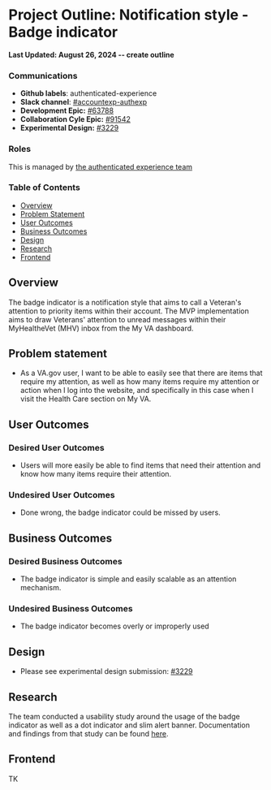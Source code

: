 # Project Outline: Notification style - Badge indicator

**Last Updated: August 26, 2024  -- create outline**

### Communications

- **Github labels**: authenticated-experience
- **Slack channel**: [#accountexp-authexp](https://dsva.slack.com/channels/accountexp-authexp)
- **Development Epic:** [#63788](https://github.com/department-of-veterans-affairs/va.gov-team/issues/63788)
- **Collaboration Cyle Epic:** [#91542](https://github.com/department-of-veterans-affairs/va.gov-team/issues/91542)
- **Experimental Design:** [#3229](https://github.com/department-of-veterans-affairs/vets-design-system-documentation/issues/3229)

### Roles

This is managed by [the authenticated experience team](https://github.com/department-of-veterans-affairs/va.gov-team/tree/master/products/identity-personalization#team)


### Table of Contents

- [Overview](#overview)
- [Problem Statement](#problem-statement)
- [User Outcomes](#user-outcomes)
- [Business Outcomes](#business-outcomes)
- [Design](#design)
- [Research](#research)
- [Frontend](#frontend)

## Overview

The badge indicator is a notification style that aims to call a Veteran's attention to priority items within their account. The MVP implementation aims to draw Veterans' attention to unread messages within their MyHealtheVet (MHV) inbox from the My VA dashboard.

## Problem statement

- As a VA.gov user, I want to be able to easily see that there are items that require my attention, as well as how many items require my attention or action when I log into the website, and specifically in this case when I visit the Health Care section on My VA.

## User Outcomes

### Desired User Outcomes

- Users will more easily be able to find items that need their attention and know how many items require their attention.

### Undesired User Outcomes

- Done wrong, the badge indicator could be missed by users.

## Business Outcomes

### Desired Business Outcomes

- The badge indicator is simple and easily scalable as an attention mechanism.

### Undesired Business Outcomes

- The badge indicator becomes overly or improperly used

## Design
- Please see experimental design submission: [#3229](https://github.com/department-of-veterans-affairs/vets-design-system-documentation/issues/3229)

## Research
The team conducted a usability study around the usage of the badge indicator as well as a dot indicator and slim alert banner. Documentation and findings from that study can be found [here](https://github.com/department-of-veterans-affairs/va.gov-team/tree/master/products/identity-personalization/onsite-notifications/dot-indicator/research/2024-03%20Dot%20Indicator%20and%20Slim%20Alert%20Usability%20Study).

## Frontend
TK
